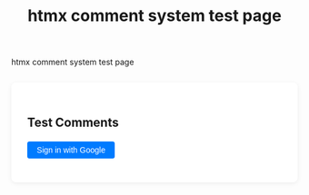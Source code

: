 ﻿---
title: "htmx comment system test page"
layout: single
author_profile: true
tags: 
excerpt_separator: <!--more-->
header:
    overlay_image: random
    overlay_filter: 0.3
    teaser: /assets/images/bull200px.webp
comments: true
---
<div class="body-post-excerpt">
  <p class="body-excerpt-title">htmx comment system test page</p>
</div>
<!--more-->
<style>
.page__content > .body-post-excerpt {
  display: none;
}
</style>

<!-- Firebase/htmx scripts (only for this page) -->
<script src="https://www.gstatic.com/firebasejs/8.10.1/firebase-app.js"></script>
<script src="https://www.gstatic.com/firebasejs/8.10.1/firebase-auth.js"></script>
<script src="https://www.gstatic.com/firebasejs/8.10.1/firebase-firestore.js"></script>
<script src="https://unpkg.com/htmx.org@1.9.10"></script>
<script src="/assets/js/htmx-firebase-comments.js"></script>

<div id="firebase-comments-section" class="comments comments--testpage">
  <h3 class="comments-title">Test Comments</h3>
  <div class="comments-auth">
    <span id="firebase-user-info"></span>
    <button id="firebase-login-btn" onclick="loginWithGoogle()" class="btn btn--primary">Sign in with Google</button>
    <button id="firebase-logout-btn" onclick="logout()" class="btn btn--danger" style="display:none;">Sign out</button>
  </div>
  <form id="firebase-comment-form" style="display:none;" class="comment-form">
    <textarea name="comment" rows="3" placeholder="Write a comment..." required class="comment-form-textarea"></textarea>
    <button type="submit" class="btn btn--primary">Post Comment</button>
  </form>
  <div id="firebase-comment-list" class="comment-list"></div>
</div>

<style>
/* Minimal styling for test, based on _includes/comments.html after line 181 */
.comments--testpage { max-width: 700px; margin: 2em auto; background: #fff; border-radius: 8px; box-shadow: 0 2px 8px #0001; padding: 2em; }
.comments-title { font-size: 1.5em; margin-bottom: 1em; }
.comments-auth { margin-bottom: 1em; }
.comment-form { margin-bottom: 1.5em; }
.comment-form-textarea { width: 100%; border-radius: 4px; border: 1px solid #ccc; padding: 0.5em; margin-bottom: 0.5em; resize: none; }
.btn { padding: 0.5em 1.2em; border: none; border-radius: 4px; cursor: pointer; font-size: 1em; }
.btn--primary { background: #007bff; color: #fff; }
.btn--danger { background: #dc3545; color: #fff; }
.comment-list { margin-top: 1em; }
.comment { display: flex; align-items: flex-start; margin-bottom: 1.2em; flex-direction: column;}
.comment-avatar-wrap { margin-right: 0.8em; }
.comment-avatar { width: 40px; height: 40px; border-radius: 50%; }
.comment-body { flex: 1; }
.comment-meta { font-size: 0.95em; color: #555; margin-bottom: 0.2em; }
.comment-author { font-weight: bold; }
.comment-date { margin-left: 0.5em; color: #888; font-size: 0.9em; }
.comment-text { font-size: 1.1em; }
.no-comments { color: #888; text-align: center; margin: 2em 0; }
</style>


